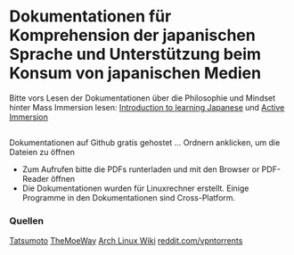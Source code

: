 # Dokumentationen für Komprehension der japanischen Sprache und Unterstützung beim Konsum von japanischen Medien
Bitte vors Lesen der Dokumentationen über die Philosophie und Mindset hinter Mass Immersion lesen: [Introduction to learning Japanese](https://tatsumoto.neocities.org/blog/introduction-to-learning-japanese) und [Active Immersion](https://tatsumoto.neocities.org/blog/active-immersion) 
##
Dokumentationen auf Github gratis gehostet … Ordnern anklicken, um die Dateien zu öffnen
+ Zum Aufrufen bitte die PDFs runterladen und mit den Browser or PDF-Reader öffnen
+ Die Dokumentationen wurden für Linuxrechner erstellt. Einige Programme in den Dokumentationen sind Cross-Platform.

### Quellen
[Tatsumoto](https://tatsumoto.neocities.org/blog/table-of-contents)
[TheMoeWay](https://learnjapanese.moe/)
[Arch Linux Wiki](https://wiki.archlinux.org/)
[reddit.com/vpntorrents](https://reddit.com/r/VPNTorrents/)

